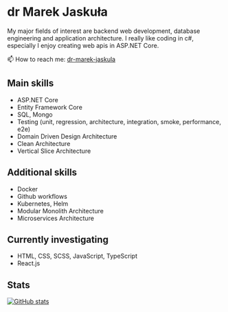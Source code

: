 # dr Marek Jaskuła
My major fields of interest are backend web development, database engineering and application architecture. I really like coding in c#, especially I enjoy creating web apis in ASP.NET Core.

📫 How to reach me: [dr-marek-jaskula](https://www.linkedin.com/in/dr-marek-jaskula/)

## Main skills 
* ASP.NET Core
* Entity Framework Core 
* SQL, Mongo
* Testing (unit, regression, architecture, integration, smoke, performance, e2e)
* Domain Driven Design Architecture
* Clean Architecture
* Vertical Slice Architecture

## Additional skills
* Docker
* Github workflows
* Kubernetes, Helm
* Modular Monolith Architecture
* Microservices Architecture

## Currently investigating 
* HTML, CSS, SCSS, JavaScript, TypeScript
* React.js

## Stats

[![GitHub stats](https://github-readme-stats.vercel.app/api?username=dr-marek-jaskula)](https://github.com/dr-marek-jaskula/github-readme-stats)

